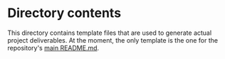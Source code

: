 # Directory contents

This directory contains template files that are used to generate actual project deliverables. At the moment, the only template is the one for the repository's [main README.md](../README.md).
